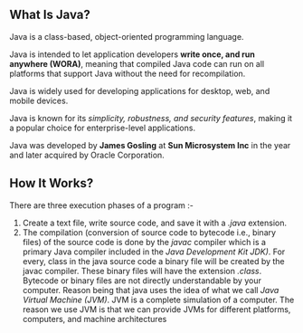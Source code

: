 ## What Is Java?

Java is a class-based, object-oriented programming language.

Java is intended to let application developers **write once, and run anywhere (WORA)**, meaning that compiled Java code can run on all platforms that support Java without the need for recompilation.

Java is widely used for developing applications for desktop, web, and mobile devices.

Java is known for its *simplicity, robustness, and security features*, making it a popular choice for enterprise-level applications.

Java was developed by **James Gosling** at **Sun Microsystem Inc** in the year and later acquired by Oracle Corporation.

## How It Works?

There are three execution phases of a program :-

1. Create a text file, write source code, and save it with a *.java* extension.
2. The compilation (conversion of source code to bytecode i.e., binary files) of the source code is done by the *javac* compiler which is a primary Java compiler included in the *Java Development Kit JDK)*. For every, class in the java source code a binary file will be created by the javac compiler. These binary files will have the extension *.class*. Bytecode or binary files are not directly understandable by your computer. Reason being that java uses the idea of what we call *Java Virtual Machine (JVM)*. JVM is a complete simulation of a computer. The reason we use JVM is that we can provide JVMs for different platforms, computers, and machine architectures